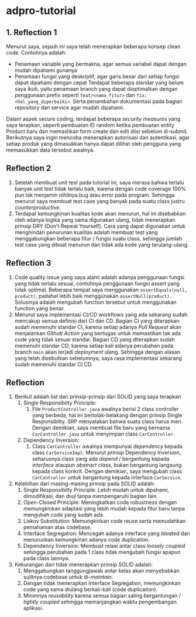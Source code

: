 # adpro-tutorial

## 1. Reflection 1

Menurut saya, sejauh ini saya telah menerapkan beberapa konsep clean code. Contohnya adalah:
- Penamaan variable yang bermakna, agar semua variabel dapat dengan mudah dipahami gunanya
- Penamaan fungsi yang deskriptif, agar garis besar dari setiap fungsi dapat dipahami dengan cepat
Terdapat beberapa standar yang belum saya ikuti, yaitu penamaan branch yang dapat dioptimalkan dengan penggunaan prefix seperti `feat/<nama_fitur>` dan `fix:<hal_yang_diperbaiki>`. Serta penambahan dokumentasi pada bagian repository dan service agar mudah dipahami.

Dalam aspek secure coding, terdapat beberapa *security measures* yang saya terapkan, seperti pembuatan ID random ketika pembuatan entity Product baru dan memastikan form create dan edit diisi sebelum di-submit. Berikutnya saya ingin mencoba menerapkan autorisasi dan autentikasi, agar setiap produk yang dimasukkan hanya dapat dilihat oleh pengguna yang memasukkan data tersebut awalnya.

## Reflection 2

1. Setelah membuat unit test pada tutorial ini, saya merasa bahwa terlalu banyak unit test tidak terlalu baik, karena dengan code coverage 100% pun tak menjamin nihilnya bug atau error pada program. Sehingga menurut saya membuat test case yang banyak pada suatu class justru *counterproductive*.
2. Terdapat kemungkinan kualitas kode akan menurun, hal ini disebabkan oleh adanya logika yang sama digunakan ulang, tidak menerapkan prinsip DRY (Don't Repeat Yourself). Cara yang dapat digunakan untuk menghindari penurunan kualitas adalah membuat test yang menggabungkan beberapa fitur / fungsi suatu class, sehingga jumlah test case yang dibuat menurun dan tidak ada kode yang terulang-ulang.

## Reflection 3
1. Code quality issue yang saya alami adalah adanya penggunaan fungsi yang tidak terlalu sesuai, contohnya penggunaan fungsi assert yang tidak optimal. Beberapa tempat saya menggunakan `assertEquals(null, product)`, padahal lebih baik menggunakan `assertNull(product)`. Solusinya adalah mengubah function tersebut untuk menggunakan function yang benar.
2. Menurut saya implementasi CI/CD workflows yang ada sekarang sudah mencakup semua definisi dari CI dan CD. Bagian CI yang diterapkan sudah memenuhi standar CI, karena setiap adanya *Pull Request* akan menjalankan *Github Action* yang bertugas untuk memastikan tak ada code yang tidak sesuai standar. Bagian CD yang diterapkan sudah memenuhi standar CD, karena setiap kali adanya perubahan pada branch `main` akan terjadi *deployment* ulang. Sehingga dengan alasan yang telah disebutkan sebelumnya, saya rasa implementasi sekarang sudah memenuhi standar CI CD.

## Reflection 
1. Berikut adalah list dari prinsip-prinsip dari SOLID yang saya terapkan
   1. Single Responsibilty Principle:
      1. File `ProductController.java` awalnya berisi 2 class controller yang berbeda, hal ini bertolak-belakang dengan prinsip Single Responsibilty. SRP menyatakan bahwa suatu class harus men. Dengan demikian, saya membuat file baru yang bernama `CarController.java` untuk menyimpan class `CarController`.
   2. Dependency Inversion: 
      1. Class `CarController` awalnya mempunyai *dependency* kepada class `CarServiceImpl`. Menurut prinsip Dependency Inversion, seharusnya class yang ada *depend* / bergantung kepada *interface* ataupun *abstract class*, bukan bergantung langsung kepada class konkrit. Dengan demikian, saya mengubah class `CarController` untuk bergantung kepada interface `CarService`.
2. Kelebihan dari masing-masing prinsip pada SOLID adalah:
   1. Single Responsibilty Principle: Lebih mudah untuk dipahami, dimodifikasi, dan diuji tanpa mempengaruhi bagian lain.
   2. Open-Closed Principle: Meningkatkan code robustness dengan memungkinkan adaptasi yang lebih mudah kepada fitur baru tanpa mengubah code yang sudah ada.
   3. Liskov Substitution: Memungkinkan code reuse serta memudahkan pemahaman atas codebase.
   4. Interface Segregation: Mencegah adanya interface yang *bloated* dan menurunkan kemungkinan adanya code duplication.
   5. Dependency Inversion: Membuat relasi antar class *loosely coupled* sehingga perubahan pada 1 class tidak mengubah fungsi apapun pada class lainnya.
3. Kekurangan dari tidak menerapkan prinsip SOLID adalah:
   1. Menggabungkan tanggungjawab antar kelas akan menyebabkan sulitnya codebase untuk di-*maintain*.
   2. Dengan tidak menerapkan Interface Segregation, memungkinkan code yang sama diulang berkali-kali (code duplication).
   3. Minimnya *reusability* karena semua bagian saling bergantungan / *tightly coupled* sehingga memanjangkan waktu pengembangan aplikasi.

